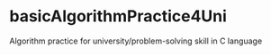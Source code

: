# basicAlgorithmPractice4Uni

Algorithm practice for university/problem-solving skill in C language
